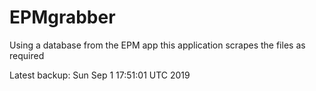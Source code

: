 # EPMgrabber
Using a database from the EPM app this application scrapes the files as required


Latest backup: Sun Sep 1 17:51:01 UTC 2019
